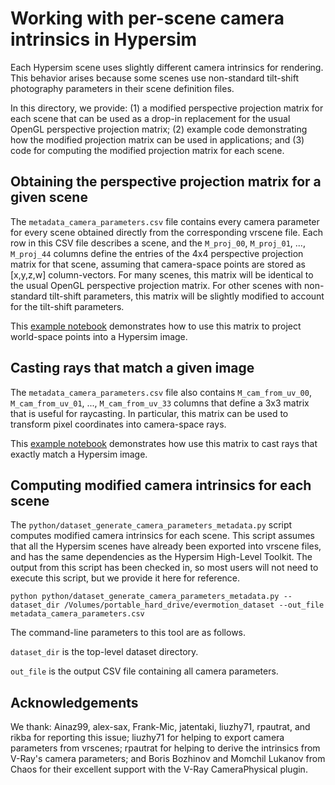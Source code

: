 # Working with per-scene camera intrinsics in Hypersim

Each Hypersim scene uses slightly different camera intrinsics for rendering. This behavior arises because some scenes use non-standard tilt-shift photography parameters in their scene definition files.

In this directory, we provide: (1) a modified perspective projection matrix for each scene that can be used as a drop-in replacement for the usual OpenGL perspective projection matrix; (2) example code demonstrating how the modified projection matrix can be used in applications; and (3) code for computing the modified projection matrix for each scene.

## Obtaining the perspective projection matrix for a given scene

The `metadata_camera_parameters.csv` file contains every camera parameter for every scene obtained directly from the corresponding vrscene file. Each row in this CSV file describes a scene, and the `M_proj_00`, `M_proj_01`, ..., `M_proj_44` columns define the entries of the 4x4 perspective projection matrix for that scene, assuming that camera-space points are stored as [x,y,z,w] column-vectors. For many scenes, this matrix will be identical to the usual OpenGL perspective projection matrix. For other scenes with non-standard tilt-shift parameters, this matrix will be slightly modified to account for the tilt-shift parameters.

This [example notebook](jupyter/00_projecting_points_into_hypersim_images.ipynb) demonstrates how to use this matrix to project world-space points into a Hypersim image.

## Casting rays that match a given image

The `metadata_camera_parameters.csv` file also contains `M_cam_from_uv_00`, `M_cam_from_uv_01`, ..., `M_cam_from_uv_33` columns that define a 3x3 matrix that is useful for raycasting. In particular, this matrix can be used to transform pixel coordinates into camera-space rays.

This [example notebook](jupyter/01_casting_rays_that_match_hypersim_images.ipynb) demonstrates how use this matrix to cast rays that exactly match a Hypersim image.

## Computing modified camera intrinsics for each scene

The `python/dataset_generate_camera_parameters_metadata.py` script computes modified camera intrinsics for each scene. This script assumes that all the Hypersim scenes have already been exported into vrscene files, and has the same dependencies as the Hypersim High-Level Toolkit. The output from this script has been checked in, so most users will not need to execute this script, but we provide it here for reference.

```
python python/dataset_generate_camera_parameters_metadata.py --dataset_dir /Volumes/portable_hard_drive/evermotion_dataset --out_file metadata_camera_parameters.csv
```

The command-line parameters to this tool are as follows.

`dataset_dir` is the top-level dataset directory.

`out_file` is the output CSV file containing all camera parameters.

## Acknowledgements

We thank: Ainaz99, alex-sax, Frank-Mic, jatentaki, liuzhy71, rpautrat, and rikba for reporting this issue; liuzhy71 for helping to export camera parameters from vrscenes; rpautrat for helping to derive the intrinsics from V-Ray's camera parameters; and Boris Bozhinov and Momchil Lukanov from Chaos for their excellent support with the V-Ray CameraPhysical plugin.
